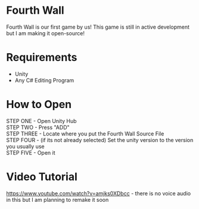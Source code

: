 # Fourth Wall
Fourth Wall is our first game by us!
This game is still in active development but I am making it open-source!

# Requirements
- Unity
- Any C# Editing Program

# How to Open

STEP ONE - Open Unity Hub                                                                                                                   
STEP TWO - Press "ADD"                                                                                                                     
STEP THREE - Locate where you put the Fourth Wall Source File                                                                               
STEP FOUR - (if its not already selected) Set the unity version to the version you usually use                                                         
STEP FIVE - Open it                                                                                                                         

# Video Tutorial
https://www.youtube.com/watch?v=amjks0XDbcc - there is no voice audio in this but I am planning to remake it soon
